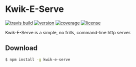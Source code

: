 # Kwik-E-Serve

[![travis build](https://img.shields.io/travis/tsck/kwik-e-serve.svg)](https://travis-ci.org/tsck/kwik-e-serve)
[![version](https://img.shields.io/npm/v/kwik-e-serve.svg)](https://www.npmjs.com/package/kwik-e-serve)
[![coverage](https://img.shields.io/codecov/c/github/tsck/kwik-e-serve.svg)](https://codecov.io/gh/tsck/kwik-e-serve)
[![license](https://img.shields.io/github/license/tsck/kwik-e-serve.svg)](https://github.com/tsck/kwik-e-serve/blob/master/LICENSE)


Kwik-E-Serve is a simple, no frills, command-line http server.


## Download
```bash
$ npm install -g kwik-e-serve
```
